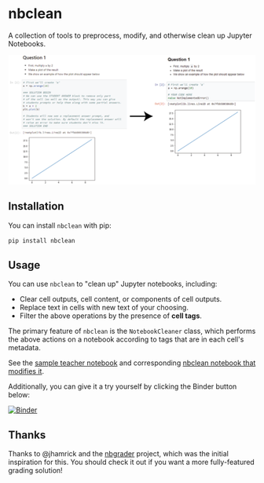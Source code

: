 # nbclean
A collection of tools to preprocess, modify, and otherwise clean up Jupyter Notebooks.

<img src="doc/_static/images/demo.png" width=700px />


## Installation
You can install `nbclean` with pip:

```bash
pip install nbclean
```

## Usage

You can use `nbclean` to "clean up" Jupyter notebooks, including:

* Clear cell outputs, cell content, or components of cell outputs.
* Replace text in cells with new text of your choosing.
* Filter the above operations by the presence of **cell tags**.

The primary feature of `nbclean` is the `NotebookCleaner` class, which performs
the above actions on a notebook according to tags that are in each cell's
metadata.

See the [sample teacher notebook](examples/test_notebooks/test_notebook.ipynb) and
corresponding [nbclean notebook that modifies it](examples/modify_notebooks.ipynb).

Additionally, you can give it a try yourself by clicking the Binder button below:

[![Binder](https://mybinder.org/badge.svg)](https://mybinder.org/v2/gh/choldgraf/nbclean/master?filepath=examples%2Fmodify_notebooks.ipynb)

## Thanks

Thanks to @jhamrick and the [nbgrader](https://github.com/jupyter/nbgrader) project, which was
the initial inspiration for this. You should check it out if you want a more fully-featured
grading solution!
